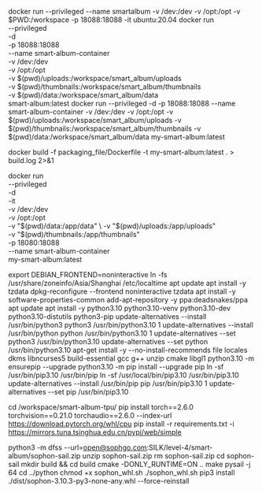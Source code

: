 docker run --privileged --name smartalbum -v /dev:/dev -v /opt:/opt -v $PWD:/workspace -p 18088:18088 -it ubuntu:20.04
docker run \
    --privileged \
    -d \
    -p 18088:18088 \
    --name smart-album-container \
    -v /dev:/dev \
    -v /opt:/opt \
    -v $(pwd)/uploads:/workspace/smart_album/uploads \
    -v $(pwd)/thumbnails:/workspace/smart_album/thumbnails \
    -v $(pwd)/data:/workspace/smart_album/data \
    smart-album:latest
docker run --privileged -d -p 18088:18088 --name smart-album-container -v /dev:/dev -v /opt:/opt -v $(pwd)/uploads:/workspace/smart_album/uploads -v $(pwd)/thumbnails:/workspace/smart_album/thumbnails -v $(pwd)/data:/workspace/smart_album/data my-smart-album:latest



docker build -f packaging_file/Dockerfile -t my-smart-album:latest . > build.log 2>&1

docker run \
    --privileged \
    -d \
    -it \
    -v /dev:/dev \
    -v /opt:/opt \
    -v "$(pwd)/data:/app/data" \
    -v "$(pwd)/uploads:/app/uploads" \
    -v "$(pwd)/thumbnails:/app/thumbnails" \
    -p 18080:18088 \
    --name smart-album-container \
    my-smart-album:latest

export DEBIAN_FRONTEND=noninteractive
ln -fs /usr/share/zoneinfo/Asia/Shanghai /etc/localtime
apt update
apt install -y tzdata
dpkg-reconfigure --frontend noninteractive tzdata
apt install -y software-properties-common
add-apt-repository -y ppa:deadsnakes/ppa
apt update
apt install -y python3.10 python3.10-venv python3.10-dev python3.10-distutils python3-pip
update-alternatives --install /usr/bin/python3 python3 /usr/bin/python3.10 1
update-alternatives --install /usr/bin/python  python  /usr/bin/python3.10 1
update-alternatives --set python3 /usr/bin/python3.10
update-alternatives --set python  /usr/bin/python3.10
apt-get install -y --no-install-recommends file locales dkms libncurses5 build-essential gcc g++ unzip cmake libgl1
python3.10 -m ensurepip --upgrade
python3.10 -m pip install --upgrade pip
ln -sf /usr/bin/pip3.10 /usr/bin/pip
ln -sf /usr/local/bin/pip3.10 /usr/bin/pip3.10
update-alternatives --install /usr/bin/pip pip /usr/bin/pip3.10 1
update-alternatives --set pip /usr/bin/pip3.10

cd /workspace/smart-album-tpu/
pip install torch==2.6.0 torchvision==0.21.0 torchaudio==2.6.0 --index-url https://download.pytorch.org/whl/cpu
pip install -r requirements.txt -i https://mirrors.tuna.tsinghua.edu.cn/pypi/web/simple


python3 -m dfss --url=open@sophgo.com:SILK/level-4/smart-album/sophon-sail.zip
unzip sophon-sail.zip
rm sophon-sail.zip
cd sophon-sail
mkdir build && cd build
cmake -DONLY_RUNTIME=ON ..
make pysail -j 64
cd ../python
chmod +x sophon_whl.sh
./sophon_whl.sh
pip3 install ./dist/sophon-3.10.3-py3-none-any.whl --force-reinstall

